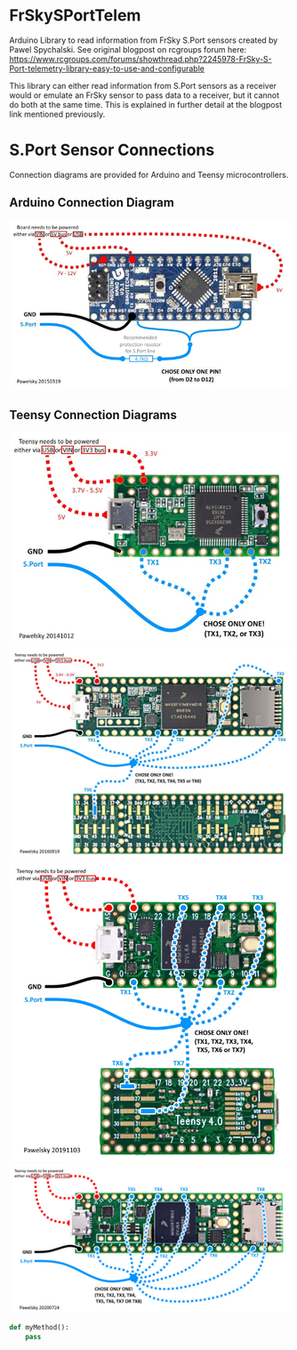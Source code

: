 # FrSkySPortTelem
Arduino Library to read information from FrSky S.Port sensors created by Pawel Spychalski.
See original blogpost on rcgroups forum here: https://www.rcgroups.com/forums/showthread.php?2245978-FrSky-S-Port-telemetry-library-easy-to-use-and-configurable

This library can either read information from S.Port sensors as a receiver would or emulate an FrSky sensor to pass data to a receiver, but it cannot do both at the same time. 
This is explained in further detail at the blogpost link mentioned previously.

# S.Port Sensor Connections
Connection diagrams are provided for Arduino and Teensy microcontrollers.
## Arduino Connection Diagram
![Screenshot](/images/328p_sport_connection_diagram.jpg)
## Teensy Connection Diagrams
![Screenshot](/images/teensy_sport_connection_diagram.jpg)
![Screenshot](/images/teensy_36_sport_connection_diagram.jpg)
![Screenshot](/images/teensy_40_sport_connection_diagram.jpg)
![Screenshot](/images/teensy_41_sport_connection_diagram.jpg)

```python
def myMethod():
    pass
    
```
